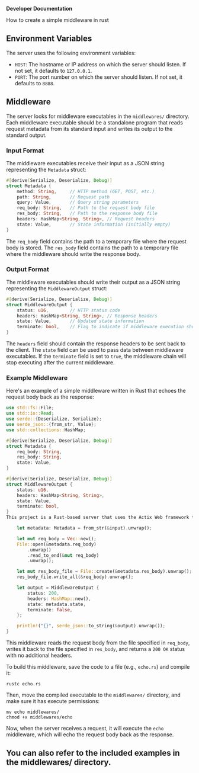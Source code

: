 **Developer Documentation**

How to create a simple middleware in rust

## Environment Variables

The server uses the following environment variables:

- `HOST`: The hostname or IP address on which the server should listen. If not set, it defaults to `127.0.0.1`.
- `PORT`: The port number on which the server should listen. If not set, it defaults to `8888`.

## Middleware

The server looks for middleware executables in the `middlewares/` directory. Each middleware executable should be a standalone program that reads request metadata from its standard input and writes its output to the standard output.

### Input Format

The middleware executables receive their input as a JSON string representing the `Metadata` struct:

```rust
#[derive(Serialize, Deserialize, Debug)]
struct Metadata {
    method: String,     // HTTP method (GET, POST, etc.)
    path: String,       // Request path
    query: Value,       // Query string parameters
    req_body: String,   // Path to the request body file
    res_body: String,   // Path to the response body file
    headers: HashMap<String, String>, // Request headers
    state: Value,       // State information (initially empty)
}
```

The `req_body` field contains the path to a temporary file where the request body is stored. The `res_body` field contains the path to a temporary file where the middleware should write the response body.

### Output Format

The middleware executables should write their output as a JSON string representing the `MiddlewareOutput` struct:

```rust
#[derive(Serialize, Deserialize, Debug)]
struct MiddlewareOutput {
    status: u16,        // HTTP status code
    headers: HashMap<String, String>, // Response headers
    state: Value,       // Updated state information
    terminate: bool,    // Flag to indicate if middleware execution should terminate
}
```

The `headers` field should contain the response headers to be sent back to the client. The `state` field can be used to pass data between middleware executables. If the `terminate` field is set to `true`, the middleware chain will stop executing after the current middleware.

### Example Middleware

Here's an example of a simple middleware written in Rust that echoes the request body back as the response:

```rust
use std::fs::File;
use std::io::Read;
use serde::{Deserialize, Serialize};
use serde_json::{from_str, Value};
use std::collections::HashMap;

#[derive(Serialize, Deserialize, Debug)]
struct Metadata {
    req_body: String,
    res_body: String,
    state: Value,
}

#[derive(Serialize, Deserialize, Debug)]
struct MiddlewareOutput {
    status: u16,
    headers: HashMap<String, String>,
    state: Value,
    terminate: bool,
}
This project is a Rust-based server that uses the Actix Web framework to handle incoming HTTP requests. The server executes a chain of middleware executables, which can modify the request and response data. The middleware chain is executed for each incoming request, and the final response is streamed back to the client.to_string(&mut input).unwrap();

    let metadata: Metadata = from_str(&input).unwrap();

    let mut req_body = Vec::new();
    File::open(&metadata.req_body)
        .unwrap()
        .read_to_end(&mut req_body)
        .unwrap();

    let mut res_body_file = File::create(&metadata.res_body).unwrap();
    res_body_file.write_all(&req_body).unwrap();

    let output = MiddlewareOutput {
        status: 200,
        headers: HashMap::new(),
        state: metadata.state,
        terminate: false,
    };

    println!("{}", serde_json::to_string(&output).unwrap());
}
```

This middleware reads the request body from the file specified in `req_body`, writes it back to the file specified in `res_body`, and returns a `200 OK` status with no additional headers.

To build this middleware, save the code to a file (e.g., `echo.rs`) and compile it:

```
rustc echo.rs
```

Then, move the compiled executable to the `middlewares/` directory, and make sure it has execute permissions:

```
mv echo middlewares/
chmod +x middlewares/echo
```

Now, when the server receives a request, it will execute the `echo` middleware, which will echo the request body back as the response.


## You can also refer to the included examples in the middlewares/ directory.